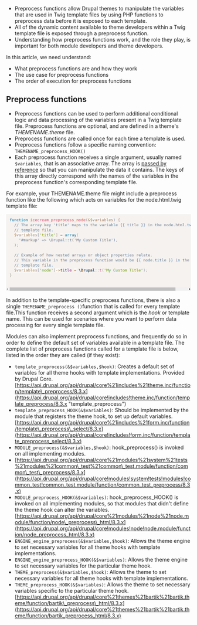 * Preprocess functions allow Drupal themes to manipulate the variables that are used in Twig template files by using PHP functions to preprocess data before it is exposed to each template. 
* All of the dynamic content available to theme developers within a Twig template file is exposed through a preprocess function. 
* Understanding how preprocess functions work, and the role they play, is important for both module developers and theme developers.

In this article, we need understand:

* What preprocess functions are and how they work
* The use case for preprocess functions
* The order of execution for preprocess functions

## Preprocess functions

* Preprocess functions can be used to perform additional conditional logic and data processing of the variables present in a Twig template file. Preprocess functions are optional, and are defined in a theme's _THEMENAME.theme_ file.
* Preprocess functions are called once for each time a template is used.
* Preprocess functions follow a specific naming convention: `THEMENAME_preprocess_HOOK()`
* Each preprocess function receives a single argument, usually named `$variables`, that is an associative array. The array is [passed by reference](http://php.net/manual/en/language.references.pass.php) so that you can manipulate the data it contains. The keys of this array directly correspond with the names of the variables in the preprocess function's corresponding template file.

For example, your THEMENAME.theme file might include a preprocess function like the following which acts on variables for the node.html.twig template file:

![](/assets/themename_node_example.png)

In addition to the template-specific preprocess functions, there is also a single `THEMENAME_preprocess ()`function that is called for every template file.This function receives a second argument which is the _hook_ or template name. This can be used for scenarios where you want to perform data processing for every single template file.

Modules can also implement preprocess functions, and frequently do so in order to define the default set of variables available in a template file. The complete list of preprocess functions called for a template file is below, listed in the order they are called \(if they exist\):

* `template_preprocess(&$variables,$hook)`: Creates a default set of variables for all theme hooks with template implementations. Provided by Drupal Core. [https://api.drupal.org/api/drupal/core%21includes%21theme.inc/function/template\_preprocess/8.3.x](https://api.drupal.org/api/drupal/core!includes!theme.inc/function/template_preprocess/8.3.x "template\_preprocess")
* `template_preprocess_HOOK(&$variables)`: Should be implemented by the module that registers the theme hook, to set up default variables. [https://api.drupal.org/api/drupal/core%21includes%21form.inc/function/template\_preprocess\_select/8.3.x](https://api.drupal.org/api/drupal/core!includes!form.inc/function/template_preprocess_select/8.3.x)
* `MODULE_preprocess(&$variables,$hook)`: hook\_preprocess\(\) is invoked on all implementing modules.
* [https://api.drupal.org/api/drupal/core%21modules%21system%21tests%21modules%21common\_test%21common\_test.module/function/common\_test\_preprocess/8.3.x](https://api.drupal.org/api/drupal/core!modules!system!tests!modules!common_test!common_test.module/function/common_test_preprocess/8.3.x)
* `MODULE_preprocess_HOOK(&$variables)`: hook\_preprocess\_HOOK\(\) is invoked on all implementing modules, so that modules that didn't define the theme hook can alter the variables. [https://api.drupal.org/api/drupal/core%21modules%21node%21node.module/function/node\_preprocess\_html/8.3.x](https://api.drupal.org/api/drupal/core!modules!node!node.module/function/node_preprocess_html/8.3.x)
* `ENGINE_engine_preprocess(&$variables,$hook)`: Allows the theme engine to set necessary variables for all theme hooks with template implementations.
* `ENGINE_engine_preprocess_HOOK(&$variables)`: Allows the theme engine to set necessary variables for the particular theme hook.
* `THEME_preprocess(&$variables,$hook)`: Allows the theme to set necessary variables for all theme hooks with template implementations.
* `THEME_preprocess_HOOK(&$variables)`: Allows the theme to set necessary variables specific to the particular theme hook. [https://api.drupal.org/api/drupal/core%21themes%21bartik%21bartik.theme/function/bartik\_preprocess\_html/8.3.x](https://api.drupal.org/api/drupal/core%21themes%21bartik%21bartik.theme/function/bartik_preprocess_html/8.3.x)



